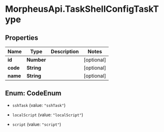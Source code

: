 # MorpheusApi.TaskShellConfigTaskType

## Properties

Name | Type | Description | Notes
------------ | ------------- | ------------- | -------------
**id** | **Number** |  | [optional] 
**code** | **String** |  | [optional] 
**name** | **String** |  | [optional] 



## Enum: CodeEnum


* `sshTask` (value: `"sshTask"`)

* `localScript` (value: `"localScript"`)

* `script` (value: `"script"`)




